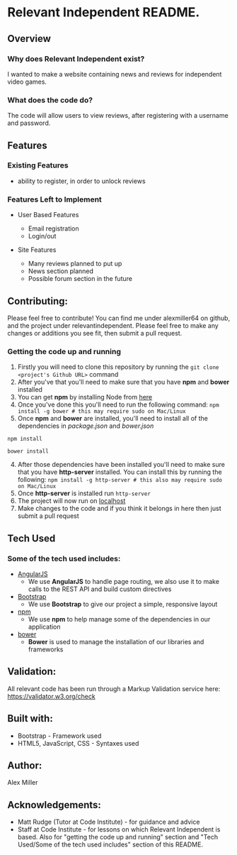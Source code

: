 # Relevant Independent README.

## Overview

### Why does Relevant Independent exist?
I wanted to make a website containing news and reviews for independent video games.

### What does the code do?
The code will allow users to view reviews, after registering with a username and password.

## Features

### Existing Features
- ability to register, in order to unlock reviews

### Features Left to Implement
- User Based Features
	- Email registration
	- Login/out

- Site Features
	- Many reviews planned to put up
	- News section planned
	- Possible forum section in the future

## Contributing:
Please feel free to contribute! You can find me under alexmiller64 on github, and the project under relevantindependent. Please feel free to make any changes or additions you see fit, then submit a pull request.

### Getting the code up and running
1. Firstly you will need to clone this repository by running the ```git clone <project's Github URL>``` command
2. After you've that you'll need to make sure that you have **npm** and **bower** installed
  1. You can get **npm** by installing Node from [here](https://nodejs.org/en/)
  2. Once you've done this you'll need to run the following command:
  	 `npm install -g bower # this may require sudo on Mac/Linux`
3. Once **npm** and **bower** are installed, you'll need to install all of the dependencies in *package.json* and *bower.json*
  ```
  npm install

  bower install
  ```
4. After those dependencies have been installed you'll need to make sure that you have **http-server** installed. You can install this by running the following: ```npm install -g http-server # this also may require sudo on Mac/Linux```
5. Once **http-server** is installed run ```http-server```
6. The project will now run on [localhost](http://127.0.0.1:8080)
7. Make changes to the code and if you think it belongs in here then just submit a pull request

## Tech Used

### Some of the tech used includes:
- [AngularJS](https://angularjs.org/)
	- We use **AngularJS** to handle page routing, we also use it to make calls to the REST API and build custom directives
- [Bootstrap](http://getbootstrap.com/)
	- We use **Bootstrap** to give our project a simple, responsive layout
- [npm](https://www.npmjs.com/)
	- We use **npm** to help manage some of the dependencies in our application
- [bower](https://bower.io/)
	- **Bower** is used to manage the installation of our libraries and frameworks


## Validation:
All relevant code has been run through a Markup Validation service here: https://validator.w3.org/check


## Built with:
- Bootstrap - Framework used
- HTML5, JavaScript, CSS - Syntaxes used


## Author:
Alex Miller


## Acknowledgements:
- Matt Rudge (Tutor at Code Institute) - for guidance and advice
- Staff at Code Institute - for lessons on which Relevant Independent is based. Also for "getting the code up and running" section and "Tech Used/Some of the tech used includes" section of this README.
